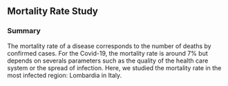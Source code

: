 ## Mortality Rate Study

### Summary 

The mortality rate of a disease corresponds to the number of deaths by confirmed cases. For the Covid-19, the mortality rate is around 7% but depends on severals parameters such as the quality of the health care system or the spread of infection. Here, we studied the mortality rate in the most infected region: Lombardia in Italy. 
 
